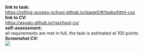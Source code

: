 **link to task:**  
https://rolling-scopes-school.github.io/stage0/#/tasks/html-css  
**link to CV:**  
https://asyalu.github.io/rsschool-cv/  
**self-assessment:**  
all requirements are met in full, the task is estimated at 100 points  
**Screenshot CV:**  
![](https://sun9-7.userapi.com/impf/A_jmUJN5ChnbXv1iO9ig3CZkrfwSToazHL_xzQ/lSc__I6tO8o.jpg?size=743x875&quality=96&proxy=1&sign=9a43207549f0ce66bad91f2938a9de73&type=album)

